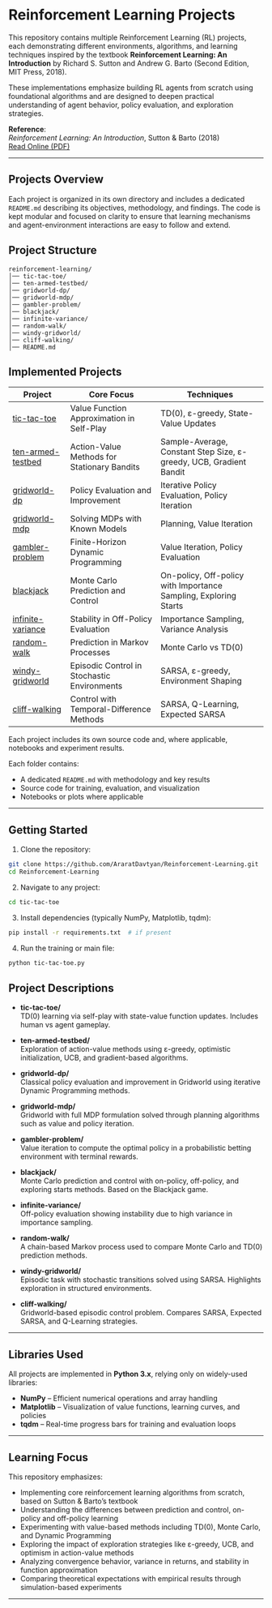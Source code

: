 # Reinforcement Learning Projects

This repository contains multiple Reinforcement Learning (RL) projects, each demonstrating different environments, algorithms, and learning techniques inspired by the textbook **Reinforcement Learning: An Introduction** by Richard S. Sutton and Andrew G. Barto (Second Edition, MIT Press, 2018).

These implementations emphasize building RL agents from scratch using foundational algorithms and are designed to deepen practical understanding of agent behavior, policy evaluation, and exploration strategies.

**Reference**:  
_Reinforcement Learning: An Introduction_, Sutton & Barto (2018)  
[Read Online (PDF)](https://www.andrew.cmu.edu/course/10-703/textbook/BartoSutton.pdf)

---

## Projects Overview

Each project is organized in its own directory and includes a dedicated `README.md` describing its objectives, methodology, and findings. The code is kept modular and focused on clarity to ensure that learning mechanisms and agent-environment interactions are easy to follow and extend.

## Project Structure
```
reinforcement-learning/
│── tic-tac-toe/
│── ten-armed-testbed/
│── gridworld-dp/
│── gridworld-mdp/
│── gambler-problem/
│── blackjack/
│── infinite-variance/
│── random-walk/
│── windy-gridworld/
│── cliff-walking/
│── README.md
```
## Implemented Projects


| Project | Core Focus | Techniques |
|---------|------------|------------|
| [tic-tac-toe](./tic-tac-toe/) | Value Function Approximation in Self-Play | TD(0), ε-greedy, State-Value Updates |
| [ten-armed-testbed](./ten-armed-testbed/) | Action-Value Methods for Stationary Bandits | Sample-Average, Constant Step Size, ε-greedy, UCB, Gradient Bandit |
| [gridworld-dp](./gridworld-dp/) | Policy Evaluation and Improvement | Iterative Policy Evaluation, Policy Iteration |
| [gridworld-mdp](./gridworld-mdp/) | Solving MDPs with Known Models | Planning, Value Iteration |
| [gambler-problem](./gambler-problem/) | Finite-Horizon Dynamic Programming | Value Iteration, Policy Evaluation |
| [blackjack](./blackjack/) | Monte Carlo Prediction and Control | On-policy, Off-policy with Importance Sampling, Exploring Starts |
| [infinite-variance](./infinite-variance/) | Stability in Off-Policy Evaluation | Importance Sampling, Variance Analysis |
| [random-walk](./random-walk/) | Prediction in Markov Processes | Monte Carlo vs TD(0) |
| [windy-gridworld](./windy-gridworld/) | Episodic Control in Stochastic Environments | SARSA, ε-greedy, Environment Shaping |
| [cliff-walking](./cliff-walking/) | Control with Temporal-Difference Methods | SARSA, Q-Learning, Expected SARSA |

Each project includes its own source code and, where applicable, notebooks and experiment results.


Each folder contains:
- A dedicated `README.md` with methodology and key results
- Source code for training, evaluation, and visualization
- Notebooks or plots where applicable

---

## Getting Started

1. Clone the repository:
```bash
git clone https://github.com/AraratDavtyan/Reinforcement-Learning.git
cd Reinforcement-Learning 
```
2. Navigate to any project:

```bash
cd tic-tac-toe
```
3. Install dependencies (typically NumPy, Matplotlib, tqdm):

```bash
pip install -r requirements.txt  # if present
```
4. Run the training or main file:
```bash
python tic-tac-toe.py
```
## Project Descriptions

- **tic-tac-toe/**  
  TD(0) learning via self-play with state-value function updates. Includes human vs agent gameplay.

- **ten-armed-testbed/**  
  Exploration of action-value methods using ε-greedy, optimistic initialization, UCB, and gradient-based algorithms.

- **gridworld-dp/**  
  Classical policy evaluation and improvement in Gridworld using iterative Dynamic Programming methods.

- **gridworld-mdp/**  
  Gridworld with full MDP formulation solved through planning algorithms such as value and policy iteration.

- **gambler-problem/**  
  Value iteration to compute the optimal policy in a probabilistic betting environment with terminal rewards.

- **blackjack/**  
  Monte Carlo prediction and control with on-policy, off-policy, and exploring starts methods. Based on the Blackjack game.

- **infinite-variance/**  
  Off-policy evaluation showing instability due to high variance in importance sampling.

- **random-walk/**  
  A chain-based Markov process used to compare Monte Carlo and TD(0) prediction methods.

- **windy-gridworld/**  
  Episodic task with stochastic transitions solved using SARSA. Highlights exploration in structured environments.

- **cliff-walking/**  
  Gridworld-based episodic control problem. Compares SARSA, Expected SARSA, and Q-Learning strategies.

---

## Libraries Used

All projects are implemented in **Python 3.x**, relying only on widely-used libraries:

- **NumPy** – Efficient numerical operations and array handling  
- **Matplotlib** – Visualization of value functions, learning curves, and policies  
- **tqdm** – Real-time progress bars for training and evaluation loops  

---

## Learning Focus

This repository emphasizes:

- Implementing core reinforcement learning algorithms from scratch, based on Sutton & Barto’s textbook  
- Understanding the differences between prediction and control, on-policy and off-policy learning  
- Experimenting with value-based methods including TD(0), Monte Carlo, and Dynamic Programming  
- Exploring the impact of exploration strategies like ε-greedy, UCB, and optimism in action-value methods  
- Analyzing convergence behavior, variance in returns, and stability in function approximation  
- Comparing theoretical expectations with empirical results through simulation-based experiments  

---
